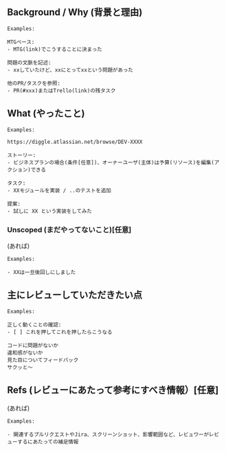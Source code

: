 ## Background / Why (背景と理由)

```
Examples:

MTGベース:
- MTG(link)でこうすることに決まった

問題の文脈を記述:
- xxしていたけど、xxにとってxxという問題があった

他のPR/タスクを参照:
- PR(#xxx)またはTrello(link)の残タスク
```

## What (やったこと)

```
Examples:

https://diggle.atlassian.net/browse/DEV-XXXX

ストーリー:
- ビジネスプランの場合(条件[任意])、オーナーユーザ(主体)は予算(リソース)を編集(アクション)できる

タスク:
- XXモジュールを実装 / ..のテストを追加

提案:
- 試しに XX という実装をしてみた
```

### Unscoped (まだやってないこと)[任意]

(あれば)

```
Examples:

- XXは一旦後回しにしました
```

## 主にレビューしていただきたい点

```
Examples:

正しく動くことの確認:
- [ ] これを押してこれを押したらこうなる

コードに問題がないか
違和感がないか
見た目についてフィードバック
サクッと〜
```

## Refs (レビューにあたって参考にすべき情報）[任意]

(あれば)

```
Examples:

- 関連するプルリクエストやJira、スクリーンショット、影響範囲など、レビュワーがレビューするにあたっての補足情報
```
